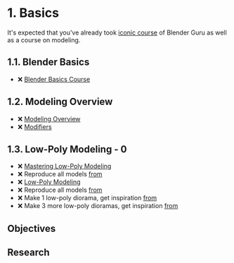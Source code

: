 # 1. Basics

It's expected that you've already took [iconic course](https://www.youtube.com/playlist?list=PLjEaoINr3zgEPv5y--4MKpciLaoQYZB1Z) of Blender Guru as well as a course on modeling.

## 1.1. Blender Basics

- ❌ [Blender Basics Course](https://www.youtube.com/playlist?list=PL3GeP3YLZn5ixsnIOIx9tB4v6s-rsw48X)

## 1.2. Modeling Overview

- ❌ [Modeling Overview](https://www.youtube.com/playlist?list=PLeb33PCuqDdeWXgnWlLCkITUWZiP4Z0em)
- ❌ [Modifiers](https://www.youtube.com/playlist?list=PL0LADxPpmXN6jgR3wLzPia4_64Hz4gE3H)

## 1.3. Low-Poly Modeling - 0

- ❌ [Mastering Low-Poly Modeling](https://www.youtube.com/playlist?list=PLeb33PCuqDdfB7N8pokJrAc_7xAzdVOzl)
- ❌ Reproduce all models [from](https://www.youtube.com/playlist?list=PLeb33PCuqDdfB7N8pokJrAc_7xAzdVOzl)
- ❌ [Low-Poly Modeling](https://www.youtube.com/playlist?list=PLn3ukorJv4vsPy9J9x4--pat6jaPqNm11)
- ❌ Reproduce all models [from](https://www.youtube.com/playlist?list=PLn3ukorJv4vsPy9J9x4--pat6jaPqNm11)
- ❌ Make 1 low-poly diorama, get inspiration [from](https://www.youtube.com/playlist?list=PLndvTk6JOzUflybdyFl56AvtSk61GkDWo)
- ❌ Make 3 more low-poly dioramas, get inspiration [from](https://www.youtube.com/playlist?list=PLndvTk6JOzUflybdyFl56AvtSk61GkDWo)

## Objectives

<!-- - 2.1. ❌ 6 different color schemas -->

## Research

<!-- - ❌ Tool for color schema analyzes -->
